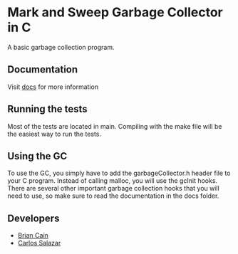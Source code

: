 # Mark and Sweep Garbage Collector in C

A basic garbage collection program.

## Documentation

Visit [docs](https://github.com/briancain/garbage-collection/docs) for more information

## Running the tests

Most of the tests are located in main. Compiling with the make file will be the easiest way to run the tests.

## Using the GC

To use the GC, you simply have to add the garbageCollector.h header file to your C program. Instead of calling malloc, you will use the gcInit hooks. There are several other important garbage collection hooks that you will need to use, so make sure to read the documentation in the docs folder.

## Developers

- [Brian Cain](https://github.com/briancain)
- [Carlos Salazar](https://github.com/razalas)

